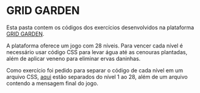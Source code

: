 # GRID GARDEN
Esta pasta contem os códigos dos exercícios desenvolvidos na plataforma [GRID GARDEN](https://cssgridgarden.com/).

A plataforma oferece um jogo com 28 níveis. Para vencer cada nível é necessário usar código CSS para levar água até as cenouras plantadas, além de aplicar veneno para eliminar ervas daninhas.

Como exercício foi pedido para separar o código de cada nível em um arquivo CSS, [aqui](https://github.com/galemagalhaes/ACCT-Treinamento/tree/main/estagioMod1/grid/gridGarden) estão separados do nível 1 ao 28, além de um arquivo contendo a mensagem final do jogo.
